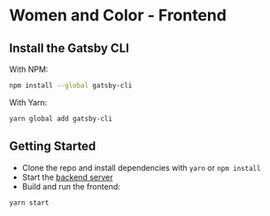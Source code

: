 # Women and Color - Frontend

## Install the Gatsby CLI

With NPM:
```sh
npm install --global gatsby-cli
```
With Yarn:
```sh
yarn global add gatsby-cli
```

## Getting Started

- Clone the repo and install dependencies with `yarn` or `npm install`
- Start the [backend server](https://github.com/womenandcolor/women-and-color-backend)
- Build and run the frontend:
```sh
yarn start
```